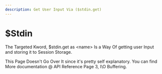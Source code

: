 ```yaml
---
description: Get User Input Via ($stdin.get)
---
```


# $Stdin

The Targeted Kword, $stdin.get as &lt;name&gt; Is a Way Of getting user Input and storing it to Session Storage.

This Page Doesn't Go Over It since it's pretty self explanatory. You can find More documentation @ API Reference Page 3, I\O Buffering.


